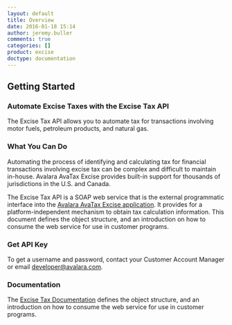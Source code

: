```yaml
---
layout: default
title: Overview
date: 2016-01-18 15:14
author: jeremy.buller
comments: true
categories: []
product: excise
doctype: documentation
---
```

<h2>Getting Started</h2>
<h3>Automate Excise Taxes with the Excise Tax API</h3>
The Excise Tax API allows you to automate tax for transactions involving motor fuels, petroleum products, and natural gas.
<h3>What You Can Do</h3>
Automating the process of identifying and calculating tax for financial transactions involving excise tax can be complex and difficult to maintain in-house. Avalara AvaTax Excise provides built-in support for thousands of jurisdictions in the U.S. and Canada.

The Excise Tax API is a SOAP web service that is the external programmatic interface into the <a href="https://www.avalara.com/products/avatax-excise/">Avalara AvaTax Excise application</a>. It provides for a platform-independent mechanism to obtain tax calculation information. This document defines the object structure, and an introduction on how to consume the web service for use in customer programs.
<h3>Get API Key</h3>
To get a username and password, contact your Customer Account Manager or email <a href="mailto:developer@avalara.com">developer@avalara.com</a>.
<h3>Documentation</h3>
The <a href="/excise/api-reference.html">Excise Tax Documentation</a> defines the object structure, and an introduction on how to consume the web service for use in customer programs.
